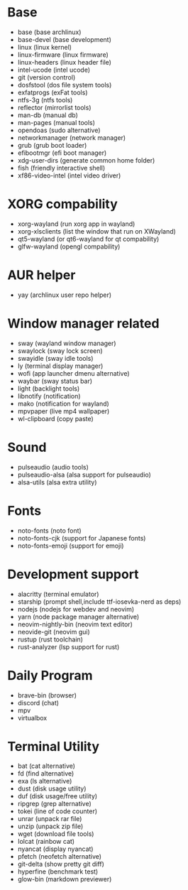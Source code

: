 # Base
- base (base archlinux)
- base-devel (base development)
- linux (linux kernel)
- linux-firmware (linux firmware)
- linux-headers (linux header file)
- intel-ucode (intel ucode)
- git (version control)
- dosfstool (dos file system tools)
- exfatprogs (exFat tools)
- ntfs-3g (ntfs tools)
- reflector (mirrorlist tools)
- man-db (manual db)
- man-pages (manual tools)
- opendoas (sudo alternative)
- networkmanager (network manager)
- grub (grub boot loader)
- efibootmgr (efi boot manager)
- xdg-user-dirs (generate common home folder)
- fish (friendly interactive shell)
- xf86-video-intel (intel video driver)

# XORG compability
- xorg-wayland (run xorg app in wayland)
- xorg-xlsclients (list the window that run on XWayland)
- qt5-wayland (or qt6-wayland for qt compability)
- glfw-wayland (opengl compability)

# AUR helper
- yay (archlinux user repo helper)

# Window manager related
- sway (wayland window manager)
- swaylock (sway lock screen)
- swayidle (sway idle tools)
- ly (terminal display manager)
- wofi (app launcher dmenu alternative)
- waybar (sway status bar)
- light (backlight tools)
- libnotify (notification)
- mako (notification for wayland)
- mpvpaper (live mp4 wallpaper)
- wl-clipboard (copy paste)

# Sound 
- pulseaudio (audio tools)
- pulseaudio-alsa (alsa support for pulseaudio)
- alsa-utils (alsa extra utility)

# Fonts
- noto-fonts (noto font)
- noto-fonts-cjk (support for Japanese fonts)
- noto-fonts-emoji (support for emoji)

# Development support
- alacritty (terminal emulator)
- starship (prompt shell,include ttf-iosevka-nerd as deps)
- nodejs (nodejs for webdev and neovim)
- yarn (node package manager alternative)
- neovim-nightly-bin (neovim text editor)
- neovide-git (neovim gui)
- rustup (rust toolchain)
- rust-analyzer (lsp support for rust)

    
# Daily Program
- brave-bin (browser)
- discord (chat)
- mpv
- virtualbox

# Terminal Utility
- bat (cat alternative)
- fd (find alternative)
- exa (ls alternative)
- dust (disk usage utility)
- duf (disk usage/free utility)
- ripgrep (grep alternative)
- tokei (line of code counter)
- unrar (unpack rar file)
- unzip (unpack zip file)
- wget (download file tools)
- lolcat (rainbow cat)
- nyancat (display nyancat)
- pfetch (neofetch alternative)
- git-delta (show pretty git diff)
- hyperfine (benchmark test)
- glow-bin (markdown previewer)



